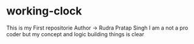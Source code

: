 # working-clock
This is my First repositorie
Author -> Rudra Pratap Singh
I am a not a pro coder but my concept and logic building things is clear
 